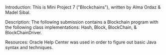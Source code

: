 Introduction: This is Mini Project 7 ("Blockchains"), written by Alma Ordaz & Madel Sibal.

Description: The following submission contains a Blockchain program with the following class implementations: Hash, Block, BlockChain, & BlockChainDriver.

Resources: Oracle Help Center was used in order to figure out basic Java syntax and techniques.

